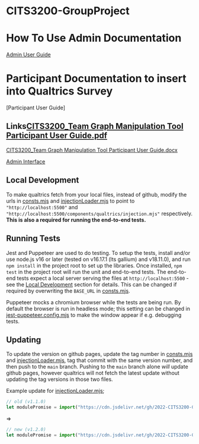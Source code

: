 # CITS3200-GroupProject

# How To Use Admin Documentation
[Admin User Guide](https://github.com/2022-CITS3200-GraphTeam/CITS3200-GroupProject/files/9818108/Admin.Documentation.docx)

# Participant Documentation to insert into Qualtrics Survey

[Participant User Guide]

## Links[CITS3200_Team Graph Manipulation Tool Participant User Guide.pdf](https://github.com/2022-CITS3200-GraphTeam/CITS3200-GroupProject/files/9818351/CITS3200_Team.Graph.Manipulation.Tool.Participant.User.Guide.pdf)
[CITS3200_Team Graph Manipulation Tool Participant User Guide.docx](https://github.com/2022-CITS3200-GraphTeam/CITS3200-GroupProject/files/9818355/CITS3200_Team.Graph.Manipulation.Tool.Participant.User.Guide.docx)


[Admin Interface](./templates/admin_interface.html)

## Local Development

To make qualtrics fetch from your local files, instead of github, modify the urls in [consts.mjs](./components/qualtrics/consts.mjs) and [injectionLoader.mjs](./components/qualtrics/injectionLoader.mjs) to point to `"http://localhost:5500"` and `"http://localhost:5500/components/qualtrics/injection.mjs"` respectively. **This is also a required for running the end-to-end tests.**

## Running Tests

Jest and Puppeteer are used to do testing. To setup the tests, install and/or use node.js v16 or later (tested on v16.17.1 (lts gallium) and v18.11.0), and run `npm install` in the project root to set up the libraries. Once installed, `npm test` in the project root will run the unit and end-to-end tests. The end-to-end tests expect a local server serving the files at `http://localhost:5500` - see the [Local Development](#local-development) section for details. This can be changed if required by overwriting the `BASE_URL` in [consts.mjs](./components/qualtrics/consts.mjs).

Puppeteer mocks a chromium browser while the tests are being run. By default the browser is run in headless mode; this setting can be changed in [jest-puppeteer.config.mjs](./jest-puppeteer.config.mjs) to make the window appear if e.g. debugging tests.

## Updating

To update the version on github pages, update the tag number in [consts.mjs](./components/qualtrics/consts.mjs) and [injectionLoader.mjs](./components/qualtrics/injectionLoader.mjs), tag that commit with the same version number, and then push to the `main` branch. Pushing to the `main` branch alone *will* update github pages, however qualtrics will not fetch the latest update without updating the tag versions in those two files.

Example update for [injectionLoader.mjs](./components/qualtrics/injectionLoader.mjs);

```js
// old (v1.1.0)
let modulePromise = import("https://cdn.jsdelivr.net/gh/2022-CITS3200-GraphTeam/CITS3200-GroupProject@v1.1.0/components/qualtrics/injection.min.mjs");
```

=>

```js
// new (v1.2.0)
let modulePromise = import("https://cdn.jsdelivr.net/gh/2022-CITS3200-GraphTeam/CITS3200-GroupProject@v1.2.0/components/qualtrics/injection.min.mjs");
```
